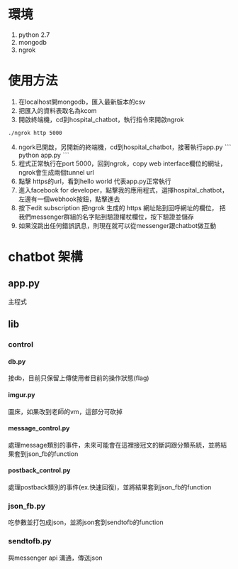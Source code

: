 # 環境
1. python 2.7
2. mongodb
3. ngrok
# 使用方法
1. 在localhost開mongodb，匯入最新版本的csv
2. 把匯入的資料表取名為kcom
3. 開啟終端機，cd到hospital_chatbot，執行指令來開啟ngrok
```
./ngrok http 5000
```
4. ngork已開啟，另開新的終端機，cd到hospital_chatbot，接著執行app.py
ˋˋˋ
python app.py
ˋˋˋ
5. 程式正常執行在port 5000，回到ngrok，copy web interface欄位的網址，ngrok會生成兩個tunnel url
6. 點擊 https的url，看到hello world 代表app.py正常執行
7. 進入facebook for developer，點擊我的應用程式，選擇hospital_chatbot，左邊有一個webhook按鈕，點擊進去
8. 按下edit subscription 把ngrok 生成的 https 網址貼到回呼網址的欄位， 把我們messenger群組的名字貼到驗證權杖欄位，按下驗證並儲存
9. 如果沒跳出任何錯誤訊息，則現在就可以從messenger跟chatbot做互動
# chatbot 架構
## app.py
主程式
## lib
### control
#### db.py
接db，目前只保留上傳使用者目前的操作狀態(flag)
#### imgur.py
圖床，如果改到老師的vm，這部分可砍掉
#### message_control.py
處理message類別的事件，未來可能會在這裡接冠文的斷詞跟分類系統，並將結果套到json_fb的function
#### postback_control.py
處理postback類別的事件(ex.快速回復)，並將結果套到json_fb的function
### json_fb.py
吃參數並打包成json，並將json套到sendtofb的function
### sendtofb.py
與messenger api 溝通，傳送json
